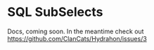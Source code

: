 # SQL SubSelects

Docs, coming soon. In the meantime check out https://github.com/ClanCats/Hydrahon/issues/3